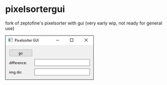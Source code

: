 # pixelsortergui <br>

fork of zeptofine's pixelsorter with gui (very early wip, not ready for general use) <br>

<img src="/pxsort.png"> </img>